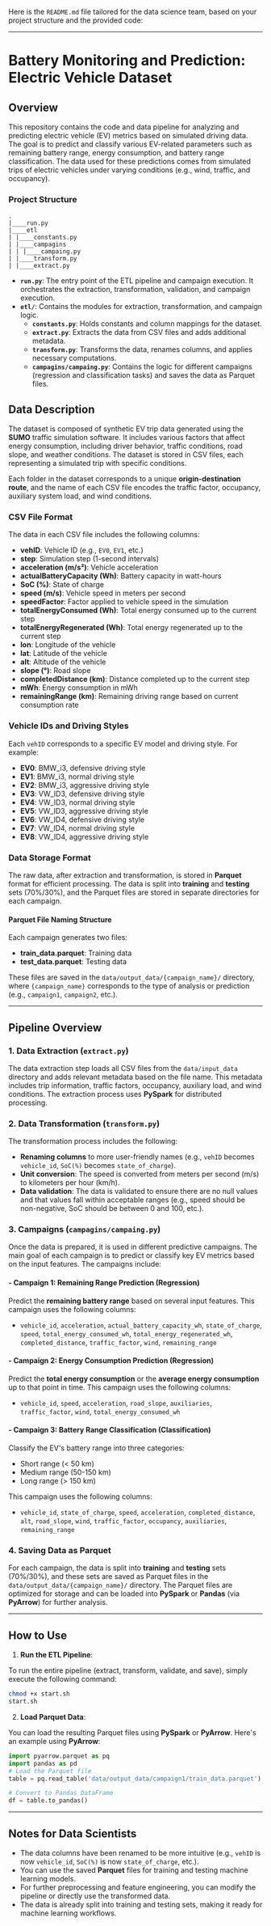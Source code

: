 Here is the `README.md` file tailored for the data science team, based on your project structure and the provided code:

---

# Battery Monitoring and Prediction: Electric Vehicle Dataset

## Overview

This repository contains the code and data pipeline for analyzing and predicting electric vehicle (EV) metrics based on simulated driving data. The goal is to predict and classify various EV-related parameters such as remaining battery range, energy consumption, and battery range classification. The data used for these predictions comes from simulated trips of electric vehicles under varying conditions (e.g., wind, traffic, and occupancy).

### Project Structure

```
.
|____run.py
|____etl
| |____constants.py
| |____campagins
| | |____campaing.py
| |____transform.py
| |____extract.py
```

- **`run.py`**: The entry point of the ETL pipeline and campaign execution. It orchestrates the extraction, transformation, validation, and campaign execution.
- **`etl/`**: Contains the modules for extraction, transformation, and campaign logic.
  - **`constants.py`**: Holds constants and column mappings for the dataset.
  - **`extract.py`**: Extracts the data from CSV files and adds additional metadata.
  - **`transform.py`**: Transforms the data, renames columns, and applies necessary computations.
  - **`campagins/campaing.py`**: Contains the logic for different campaigns (regression and classification tasks) and saves the data as Parquet files.

## Data Description

The dataset is composed of synthetic EV trip data generated using the **SUMO** traffic simulation software. It includes various factors that affect energy consumption, including driver behavior, traffic conditions, road slope, and weather conditions. The dataset is stored in CSV files, each representing a simulated trip with specific conditions.

Each folder in the dataset corresponds to a unique **origin-destination route**, and the name of each CSV file encodes the traffic factor, occupancy, auxiliary system load, and wind conditions.

### CSV File Format

The data in each CSV file includes the following columns:

- **vehID**: Vehicle ID (e.g., `EV0`, `EV1`, etc.)
- **step**: Simulation step (1-second intervals)
- **acceleration (m/s²)**: Vehicle acceleration
- **actualBatteryCapacity (Wh)**: Battery capacity in watt-hours
- **SoC (%)**: State of charge
- **speed (m/s)**: Vehicle speed in meters per second
- **speedFactor**: Factor applied to vehicle speed in the simulation
- **totalEnergyConsumed (Wh)**: Total energy consumed up to the current step
- **totalEnergyRegenerated (Wh)**: Total energy regenerated up to the current step
- **lon**: Longitude of the vehicle
- **lat**: Latitude of the vehicle
- **alt**: Altitude of the vehicle
- **slope (°)**: Road slope
- **completedDistance (km)**: Distance completed up to the current step
- **mWh**: Energy consumption in mWh
- **remainingRange (km)**: Remaining driving range based on current consumption rate

### Vehicle IDs and Driving Styles

Each `vehID` corresponds to a specific EV model and driving style. For example:

- **EV0**: BMW_i3, defensive driving style
- **EV1**: BMW_i3, normal driving style
- **EV2**: BMW_i3, aggressive driving style
- **EV3**: VW_ID3, defensive driving style
- **EV4**: VW_ID3, normal driving style
- **EV5**: VW_ID3, aggressive driving style
- **EV6**: VW_ID4, defensive driving style
- **EV7**: VW_ID4, normal driving style
- **EV8**: VW_ID4, aggressive driving style

### Data Storage Format

The raw data, after extraction and transformation, is stored in **Parquet** format for efficient processing. The data is split into **training** and **testing** sets (70%/30%), and the Parquet files are stored in separate directories for each campaign.

#### Parquet File Naming Structure

Each campaign generates two files:

- **train_data.parquet**: Training data
- **test_data.parquet**: Testing data

These files are saved in the `data/output_data/{campaign_name}/` directory, where `{campaign_name}` corresponds to the type of analysis or prediction (e.g., `campaign1`, `campaign2`, etc.).

---

## Pipeline Overview

### 1. **Data Extraction** (`extract.py`)

The data extraction step loads all CSV files from the `data/input_data` directory and adds relevant metadata based on the file name. This metadata includes trip information, traffic factors, occupancy, auxiliary load, and wind conditions. The extraction process uses **PySpark** for distributed processing.

### 2. **Data Transformation** (`transform.py`)

The transformation process includes the following:

- **Renaming columns** to more user-friendly names (e.g., `vehID` becomes `vehicle_id`, `SoC(%)` becomes `state_of_charge`).
- **Unit conversion**: The speed is converted from meters per second (m/s) to kilometers per hour (km/h).
- **Data validation**: The data is validated to ensure there are no null values and that values fall within acceptable ranges (e.g., speed should be non-negative, SoC should be between 0 and 100, etc.).

### 3. **Campaigns** (`campagins/campaing.py`)

Once the data is prepared, it is used in different predictive campaigns. The main goal of each campaign is to predict or classify key EV metrics based on the input features. The campaigns include:

#### - **Campaign 1: Remaining Range Prediction (Regression)**

Predict the **remaining battery range** based on several input features. This campaign uses the following columns:

- `vehicle_id`, `acceleration`, `actual_battery_capacity_wh`, `state_of_charge`, `speed`, `total_energy_consumed_wh`, `total_energy_regenerated_wh`, `completed_distance`, `traffic_factor`, `wind`, `remaining_range`

#### - **Campaign 2: Energy Consumption Prediction (Regression)**

Predict the **total energy consumption** or the **average energy consumption** up to that point in time. This campaign uses the following columns:

- `vehicle_id`, `speed`, `acceleration`, `road_slope`, `auxiliaries`, `traffic_factor`, `wind`, `total_energy_consumed_wh`

#### - **Campaign 3: Battery Range Classification (Classification)**

Classify the EV's battery range into three categories:

- Short range (< 50 km)
- Medium range (50-150 km)
- Long range (> 150 km)

This campaign uses the following columns:

- `vehicle_id`, `state_of_charge`, `speed`, `acceleration`, `completed_distance`, `alt`, `road_slope`, `wind`, `traffic_factor`, `occupancy`, `auxiliaries`, `remaining_range`

### 4. **Saving Data as Parquet**

For each campaign, the data is split into **training** and **testing** sets (70%/30%), and these sets are saved as Parquet files in the `data/output_data/{campaign_name}/` directory. The Parquet files are optimized for storage and can be loaded into **PySpark** or **Pandas** (via **PyArrow**) for further analysis.

---

## How to Use

1. **Run the ETL Pipeline**: 

To run the entire pipeline (extract, transform, validate, and save), simply execute the following command:

```bash
chmod +x start.sh
start.sh
```

2. **Load Parquet Data**: 

You can load the resulting Parquet files using **PySpark** or **PyArrow**. Here's an example using **PyArrow**:

```python
import pyarrow.parquet as pq
import pandas as pd
# Load the Parquet file
table = pq.read_table('data/output_data/campaign1/train_data.parquet')

# Convert to Pandas DataFrame
df = table.to_pandas()
```

---

## Notes for Data Scientists

- The data columns have been renamed to be more intuitive (e.g., `vehID` is now `vehicle_id`, `SoC(%)` is now `state_of_charge`, etc.).
- You can use the saved **Parquet** files for training and testing machine learning models.
- For further preprocessing and feature engineering, you can modify the pipeline or directly use the transformed data.
- The data is already split into training and testing sets, making it ready for machine learning workflows.

